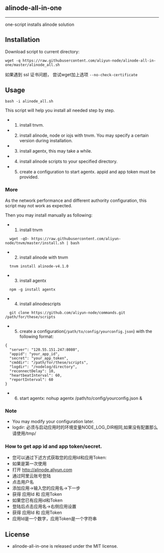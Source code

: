 
## alinode-all-in-one
---
one-script installs alinode solution

## Installation

Download script to current directory:

```
wget -q https://raw.githubusercontent.com/aliyun-node/alinode-all-in-one/master/alinode_all.sh
```

如果遇到 ssl 证书问题， 尝试wget加上选项 `--no-check-certificate`

## Usage

```
bash -i alinode_all.sh
```

This script will help you install all needed step by step.

 - 1. install tnvm.
 - 2. install alinode, node or iojs with tnvm. You may specify a certain version during  installation.
 - 3. install agentx, this may take a while.
 - 4. install alinode scripts to your specified directory.
 - 5. create a configuration to start agentx. appid and app token must be provided.

### More
As the network performance and different authority configuration, this script may not work as expected.

Then you may install manually as following:

 - 1. install tnvm
```
  wget -qO- https://raw.githubusercontent.com/aliyun-node/tnvm/master/install.sh | bash
```
 - 2. install alinode with tnvm
```
  tnvm install alinode-v4.1.0
```
 - 3. install agentx
```
  npm -g install agentx
```
 - 4. install alinodescripts
```
  git clone https://github.com/aliyun-node/commands.git /path/for/these/scripts
```
 - 5. create a configuration(`/path/to/config/yourconfig.json`) with the following format:

```
{
  "server": "120.55.151.247:8080",
  "appid": "your_app_id",
  "secret": "your_app_token",
  "cmddir": "/path/for/these/scripts",
  "logdir": "/nodelog/directory",
  "reconnectDelay": 10,
  "heartbeatInterval": 60,
  "reportInterval": 60
}
```

 - 6. start agentx: nohup agentx /path/to/config/yourconfig.json &

### Note
 - You may modify your configuration later.
 - logdir: 必须与启动应用时的环境变量NODE_LOG_DIR相同,如果没有配置那么请使用/tmp/

### How to get app id and app token/secret.

 - 您可以通过下述方式获取您的应用Id和应用Token:
 - 如果是第一次使用
 - 打开 http://alinode.aliyun.com
 - 通过阿里云账号登陆
 - 点击用户名
 - 添加应用->输入您的应用名->下一步
 - 获得 应用Id 和 应用Token
 - 如果您已有应用id和Token
 - 登陆后点击应用名->右侧应用设置
 - 获得 应用Id 和 应用Token
 - 应用Id是一个数字，应用Token是一个字符串

## License

 - alinode-all-in-one is released under the MIT license.

